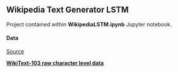 ## Wikipedia Text Generator LSTM
Project contained within **WikipediaLSTM.ipynb** Jupyter notebook.

#### Data
[Source](https://metamind.io/research/the-wikitext-long-term-dependency-language-modeling-dataset/)

**[WikiText-103 raw character level data](https://s3.amazonaws.com/research.metamind.io/wikitext/wikitext-103-raw-v1.zip)**
